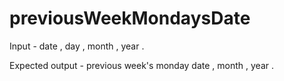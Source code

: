 # previousWeekMondaysDate

Input - date , day , month , year .

Expected output - previous week's monday date , month , year .
